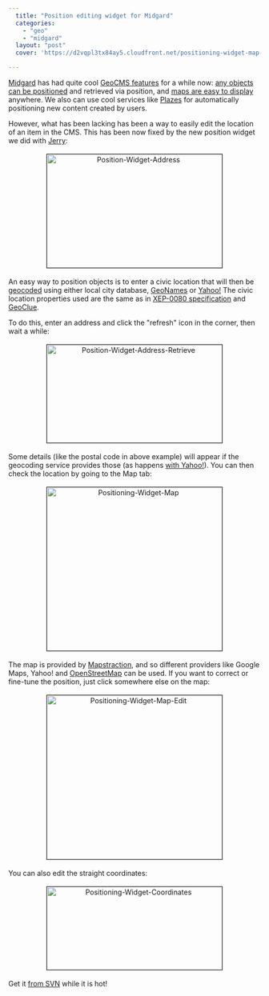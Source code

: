 ```yaml
---
  title: "Position editing widget for Midgard"
  categories: 
    - "geo"
    - "midgard"
  layout: "post"
  cover: 'https://d2vqpl3tx84ay5.cloudfront.net/positioning-widget-map-edit.jpg'

---
```

<a href="http://www.midgard-project.org/">Midgard</a> has had quite cool <a href="http://en.wikipedia.org/wiki/GeoCMS">GeoCMS features</a> for a while now: <a href="http://bergie.iki.fi/blog/the-midgard-position/">any objects can be positioned</a> and retrieved via position, and <a href="http://bergie.iki.fi/blog/maps_in_midgard-abstracted/">maps are easy to display</a> anywhere. We also can use cool services like <a href="http://www.plazes.com/">Plazes</a> for automatically positioning new content created by users. 

However, what has been lacking has been a way to easily edit the location of an item in the CMS. This has been now fixed by the new position widget we did with <a href="http://protoblogr.net/">Jerry</a>:

<p style="text-align:center;"><img src="https://d2vqpl3tx84ay5.cloudfront.net/position-widget-address.jpg" height="227" width="350" border="1" hspace="4" vspace="4" alt="Position-Widget-Address" /><span style="font-size:0pt;">
</span></p><span style="font-size:0pt;">
</span>An easy way to position objects is to enter a civic location that will then be <a href="http://en.wikipedia.org/wiki/Geocoding">geocoded</a> using either local city database, <a href="http://www.geonames.org/export/free-geocoding.html">GeoNames</a> or <a href="http://developer.yahoo.com/maps/rest/V1/geocode.html">Yahoo!</a> The civic location properties used are the same as in <a href="http://www.xmpp.org/extensions/xep-0080.html#format">XEP-0080 specification</a> and <a href="http://geoclue.freedesktop.org/">GeoClue</a>.

To do this, enter an address and click the "refresh" icon in the corner, then wait a while:
<p style="text-align:center;"><img src="https://d2vqpl3tx84ay5.cloudfront.net/position-widget-address-retrieve.jpg" height="196" width="350" border="1" hspace="4" vspace="4" alt="Position-Widget-Address-Retrieve" /><span style="font-size:0pt;">
</span></p><span style="font-size:0pt;">
</span>Some details (like the postal code in above example) will appear if the geocoding service provides those (as happens <a href="http://developer.yahoo.com/maps/rest/V1/geocode.html">with Yahoo!</a>). You can then check the location by going to the Map tab:
<p style="text-align:center;"><img src="https://d2vqpl3tx84ay5.cloudfront.net/positioning-widget-map.jpg" height="327" width="350" border="1" hspace="4" vspace="4" alt="Positioning-Widget-Map" /><span style="font-size:0pt;">
</span></p><span style="font-size:0pt;">
</span>The map is provided by <a href="http://www.mapstraction.com/">Mapstraction</a>, and so different providers like Google Maps, Yahoo! and <a href="http://www.openstreetmap.org/">OpenStreetMap</a> can be used. If you want to correct or fine-tune the position, just click somewhere else on the map:

<p style="text-align:center;"><img src="https://d2vqpl3tx84ay5.cloudfront.net/positioning-widget-map-edit.jpg" height="328" width="350" border="1" hspace="4" vspace="4" alt="Positioning-Widget-Map-Edit" /><span style="font-size:0pt;">
</span></p>

You can also edit the straight coordinates:

<p style="text-align:center;"><img src="https://d2vqpl3tx84ay5.cloudfront.net/positioning-widget-coordinates.jpg" height="166" width="350" border="1" hspace="4" vspace="4" alt="Positioning-Widget-Coordinates" /></p>

Get it <a href="http://trac.midgard-project.org/browser">from SVN</a> while it is hot!
